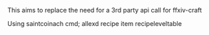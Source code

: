This aims to replace the need for a 3rd party api call for ffxiv-craft

Using saintcoinach cmd;
allexd recipe item recipeleveltable
